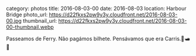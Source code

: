 category: photos 
title: 2016-08-03-00
date: 2016-08-03
location: Harbour Bridge
photo_url: https://d22fkxs2pw9y3y.cloudfront.net/2016-08-03-00.jpg
thumbnail_url: https://d22fkxs2pw9y3y.cloudfront.net/2016-08-03-00-thumbnail.webp

Passeamos de Ferry. Não pagámos bilhete. Pensávamos que era Carris.🐋🛥🌊          